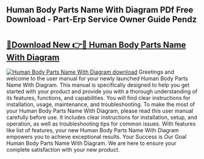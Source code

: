 ## Human Body Parts Name With Diagram PDf Free Download - Part-Erp Service Owner Guide Pendz

# <h2><a href="http://dfscqw.blite.top/?on=Human+Body+Parts+Name+With+Diagram">🔗Download New 👉🔴 Human Body Parts Name With Diagram</a></h2>

[![Human Body Parts Name With Diagram download](https://i.imgur.com/lujVjoI.png)](http://dfscqw.blite.top/?on=Human+Body+Parts+Name+With+Diagram)
Greetings and welcome to the user manual for your newly launched Human Body Parts Name With Diagram. This manual is specifically designed to help you get started with your product and provide you with a thorough understanding of its features, functions, and capabilities. You will find clear instructions for installation, usage, maintenance, and troubleshooting. To make the most of your Human Body Parts Name With Diagram, please read this user manual carefully before use. It includes clear instructions for installation, setup, and operation, as well as troubleshooting tips for common issues. With features like list of features, your new Human Body Parts Name With Diagram empowers you to achieve exceptional results. Your Success is Our Goal Human Body Parts Name With Diagram. We are here to ensure your complete satisfaction with your new product.
